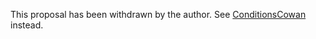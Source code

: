 This proposal has been withdrawn by the author.  See [ConditionsCowan](ConditionsCowan.md) instead.
